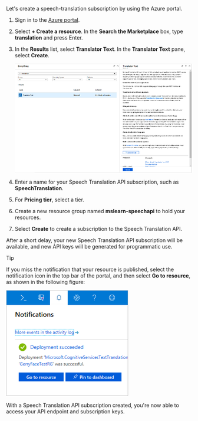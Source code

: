 Let's create a speech-translation subscription by using the Azure portal.

1. Sign in to the [Azure portal](https://portal.azure.com?azure-portal=true).

1. Select **+ Create a resource**. In the **Search the Marketplace** box, type **translation** and press Enter.

1. In the **Results** list, select **Translator Text**. In the **Translator Text** pane, select **Create**.

    ![Selecting the Speech Translation API](../media/3-subscribe-to-speech-translation-resource.png)

1. Enter a name for your Speech Translation API subscription, such as **SpeechTranslation**.
1. For **Pricing tier**, select a tier.
1. Create a new resource group named **mslearn-speechapi** to hold your resources.
1. Select **Create** to create a subscription to the Speech Translation API.

After a short delay, your new Speech Translation API subscription will be available, and new API keys will be generated for programmatic use.  

> [!TIP]
> If you miss the notification that your resource is published, select the notification icon in the top bar of the portal, and then select **Go to resource**, as shown in the following figure:

   ![Selecting "Go to resource" from the notification icon](../media/3-subscribe-to-speech-translation-go-to-resource.png)

With a Speech Translation API subscription created, you're now able to access your API endpoint and subscription keys.